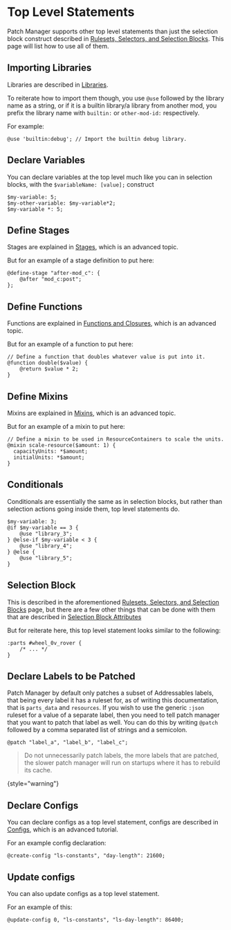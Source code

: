 # Top Level Statements

Patch Manager supports other top level statements than just the selection block construct described in
[Rulesets, Selectors, and Selection Blocks](Rulesets-Selectors-and-Selection-Blocks.md). This page will list how to use
all of them.

## Importing Libraries
Libraries are described in [Libraries](Libraries.md).

To reiterate how to import them though, you use `@use` followed by the library name as a string, or if it is a builtin
library/a library from another mod, you prefix the library name with `builtin:` or `other-mod-id:` respectively.

For example:
```
@use 'builtin:debug'; // Import the builtin debug library.
```

## Declare Variables
You can declare variables at the top level much like you can in selection blocks, with the `$variableName: [value];`
construct

```
$my-variable: 5;
$my-other-variable: $my-variable*2;
$my-variable *: 5;
```

## Define Stages
Stages are explained in [Stages](How-to-Use-the-Stage-System.md), which is an advanced topic.

But for an example of a stage definition to put here:

```
@define-stage "after-mod_c": {
    @after "mod_c:post";
};
```

## Define Functions
Functions are explained in [Functions and Closures](Functions.md), which is an advanced topic.

But for an example of a function to put here:

```
// Define a function that doubles whatever value is put into it.
@function double($value) {
    @return $value * 2;
}
```

## Define Mixins
Mixins are explained in [Mixins](Mixins.md), which is an advanced topic.

But for an example of a mixin to put here:
```
// Define a mixin to be used in ResourceContainers to scale the units.
@mixin scale-resource($amount: 1) {
  capacityUnits: *$amount;
  initialUnits: *$amount;
}
```

## Conditionals
Conditionals are essentially the same as in selection blocks, but rather than selection actions going inside them,
top level statements do.
```
$my-variable: 3;
@if $my-variable == 3 {
    @use "library_3";
} @else-if $my-variable < 3 {
    @use "library_4";
} @else {
    @use "library_5";
}
```

## Selection Block
This is described in the aforementioned [Rulesets, Selectors, and Selection Blocks](Rulesets-Selectors-and-Selection-Blocks.md)
page, but there are a few other things that can be done with them that are described in [Selection Block Attributes](Selection-Block-Attributes.md)

But for reiterate here, this top level statement looks similar to the following:
```
:parts #wheel_0v_rover {
    /* ... */
}
```

## Declare Labels to be Patched

Patch Manager by default only patches a subset of Addressables labels, that being every label it has a ruleset for, as 
of writing this documentation, that is `parts_data` and `resources`. If you wish to use the generic `:json` ruleset for 
a value of a separate label, then you need to tell patch manager that you want to patch that label as well. You can do
this by writing `@patch` followed by a comma separated list of strings and a semicolon.

```
@patch "label_a", "label_b", "label_c";
```

> Do not unnecessarily patch labels, the more labels that are patched, the slower patch manager will run on startups where it has to rebuild its cache.
> 
{style="warning"}

## Declare Configs

You can declare configs as a top level statement, configs are described in [Configs](Config.md), which is an advanced tutorial.

For an example config declaration:

```
@create-config "ls-constants", "day-length": 21600;
```

## Update configs

You can also update configs as a top level statement.

For an example of this:

```
@update-config 0, "ls-constants", "ls-day-length": 86400;
```